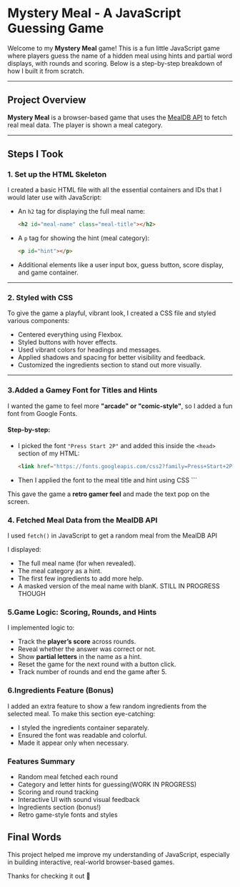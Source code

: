 
# Mystery Meal - A JavaScript Guessing Game

Welcome to my **Mystery Meal** game! This is a fun little JavaScript game where players guess the name of a hidden meal using hints and partial word displays, with rounds and scoring. Below is a step-by-step breakdown of how I built it from scratch.

---

## Project Overview

**Mystery Meal** is a browser-based game that uses the [MealDB API](https://www.themealdb.com/api.php) to fetch real meal data. The player is shown a meal category.

---

## Steps I Took

### 1. Set up the HTML Skeleton

I created a basic HTML file with all the essential containers and IDs that I would later use with JavaScript:

- An `h2` tag for displaying the full meal name:  
  ```html
  <h2 id="meal-name" class="meal-title"></h2>
  ```

- A `p` tag for showing the hint (meal category):  
  ```html
  <p id="hint"></p>
  ```

- Additional elements like a user input box, guess button, score display, and game container.

---

### 2. Styled with CSS

To give the game a playful, vibrant look, I created a CSS file and styled various components:

- Centered everything using Flexbox.
- Styled buttons with hover effects.
- Used vibrant colors for headings and messages.
- Applied shadows and spacing for better visibility and feedback.
- Customized the ingredients section to stand out more visually.

---

### 3.Added a Gamey Font for Titles and Hints

I wanted the game to feel more **"arcade" or "comic-style"**, so I added a fun font from Google Fonts.

#### Step-by-step:

- I picked the font `"Press Start 2P"` and added this inside the `<head>` section of my HTML:
  ```html
  <link href="https://fonts.googleapis.com/css2?family=Press+Start+2P&display=swap" rel="stylesheet">
  ```

- Then I applied the font to the meal title and hint using CSS ```

This gave the game a **retro gamer feel** and made the text pop on the screen.


### 4. Fetched Meal Data from the MealDB API

I used `fetch()` in JavaScript to get a random meal from the MealDB API

I displayed:

- The full meal name (for when revealed).
- The meal category as a hint.
- The first few ingredients to add more help.
- A masked version of the meal name with blanK. STILL IN PROGRESS THOUGH

### 5.Game Logic: Scoring, Rounds, and Hints

I implemented logic to:

- Track the **player’s score** across rounds.
- Reveal whether the answer was correct or not.
- Show **partial letters** in the name as a hint.
- Reset the game for the next round with a button click.
- Track number of rounds and end the game after 5.


### 6.Ingredients Feature (Bonus)

I added an extra feature to show a few random ingredients from the selected meal. To make this section eye-catching:

- I styled the ingredients container separately.
- Ensured the font was readable and colorful.
- Made it appear only when necessary.


### Features Summary

- Random meal fetched each round
- Category and letter hints for guessing(WORK IN PROGRESS)
- Scoring and round tracking
- Interactive UI with sound visual feedback
- Ingredients section (bonus!)
- Retro game-style fonts and styles


## Final Words

This project helped me improve my understanding of JavaScript, especially in building interactive, real-world browser-based games.

Thanks for checking it out 🙌
